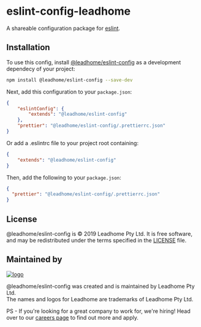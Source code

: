 # eslint-config-leadhome

A shareable configuration package for [eslint](http://eslint.org).

## Installation

To use this config, install [@leadhome/eslint-config](https://github.com/leadhomesa/eslint-config) as a development dependecy of your project:
```sh
npm install @leadhome/eslint-config --save-dev
```

Next, add this configuration to your `package.json`:
```json
{
    "eslintConfig": {
        "extends": "@leadhome/eslint-config"
    },
    "prettier": "@leadhome/eslint-config/.prettierrc.json"
}
```

Or add a .eslintrc file to your project root containing: 
```json
{
    "extends": "@leadhome/eslint-config"
}
```

Then, add the following to your `package.json`:
```json
{
  "prettier": "@leadhome/eslint-config/.prettierrc.json"
}
```

License
-------

@leadhome/eslint-config is © 2019 Leadhome Pty Ltd.
It is free software, and may be redistributed under the terms specified in the [LICENSE](LICENSE) file.

Maintained by
----------------

[![logo](https://i.imgur.com/QH4yUje.png)](https://leadhome.co.za?utm_source=github)

@leadhome/eslint-config was created and is maintained by Leadhome Pty Ltd.<br />
The names and logos for Leadhome are trademarks of Leadhome Pty Ltd.

PS - If you're looking for a great company to work for, we're hiring! Head over to our [careers page]() to find out more and apply.